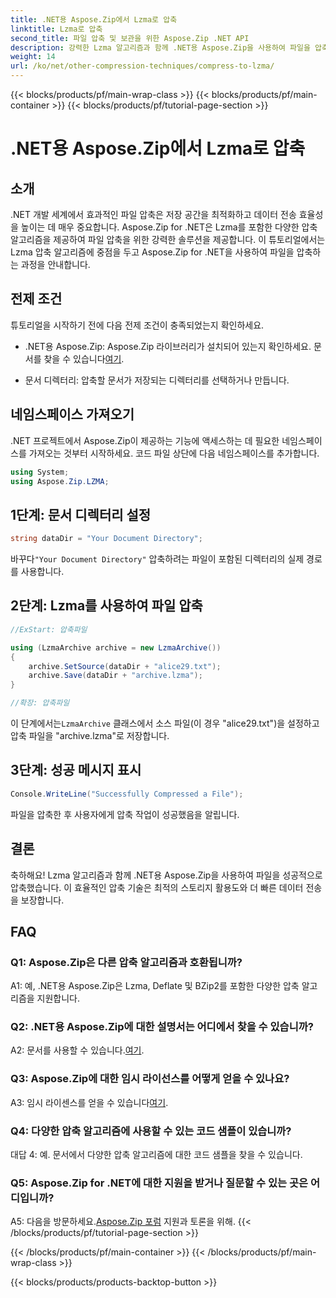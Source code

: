 ```yaml
---
title: .NET용 Aspose.Zip에서 Lzma로 압축
linktitle: Lzma로 압축
second_title: 파일 압축 및 보관을 위한 Aspose.Zip .NET API
description: 강력한 Lzma 알고리즘과 함께 .NET용 Aspose.Zip을 사용하여 파일을 압축하는 방법을 알아보세요. 손쉽게 스토리지를 최적화하고 데이터 전송 효율성을 향상하세요.
weight: 14
url: /ko/net/other-compression-techniques/compress-to-lzma/
---
```


{{< blocks/products/pf/main-wrap-class >}}
{{< blocks/products/pf/main-container >}}
{{< blocks/products/pf/tutorial-page-section >}}

# .NET용 Aspose.Zip에서 Lzma로 압축

## 소개

.NET 개발 세계에서 효과적인 파일 압축은 저장 공간을 최적화하고 데이터 전송 효율성을 높이는 데 매우 중요합니다. Aspose.Zip for .NET은 Lzma를 포함한 다양한 압축 알고리즘을 제공하여 파일 압축을 위한 강력한 솔루션을 제공합니다. 이 튜토리얼에서는 Lzma 압축 알고리즘에 중점을 두고 Aspose.Zip for .NET을 사용하여 파일을 압축하는 과정을 안내합니다.

## 전제 조건

튜토리얼을 시작하기 전에 다음 전제 조건이 충족되었는지 확인하세요.

-  .NET용 Aspose.Zip: Aspose.Zip 라이브러리가 설치되어 있는지 확인하세요. 문서를 찾을 수 있습니다[여기](https://reference.aspose.com/zip/net/).

- 문서 디렉터리: 압축할 문서가 저장되는 디렉터리를 선택하거나 만듭니다.

## 네임스페이스 가져오기

.NET 프로젝트에서 Aspose.Zip이 제공하는 기능에 액세스하는 데 필요한 네임스페이스를 가져오는 것부터 시작하세요. 코드 파일 상단에 다음 네임스페이스를 추가합니다.

```csharp
using System;
using Aspose.Zip.LZMA;
```

## 1단계: 문서 디렉터리 설정

```csharp
string dataDir = "Your Document Directory";
```

 바꾸다`"Your Document Directory"` 압축하려는 파일이 포함된 디렉터리의 실제 경로를 사용합니다.

## 2단계: Lzma를 사용하여 파일 압축

```csharp
//ExStart: 압축파일

using (LzmaArchive archive = new LzmaArchive())
{
    archive.SetSource(dataDir + "alice29.txt");
    archive.Save(dataDir + "archive.lzma");
}

//확장: 압축파일
```

 이 단계에서는`LzmaArchive` 클래스에서 소스 파일(이 경우 "alice29.txt")을 설정하고 압축 파일을 "archive.lzma"로 저장합니다.

## 3단계: 성공 메시지 표시

```csharp
Console.WriteLine("Successfully Compressed a File");
```

파일을 압축한 후 사용자에게 압축 작업이 성공했음을 알립니다.

## 결론

축하해요! Lzma 알고리즘과 함께 .NET용 Aspose.Zip을 사용하여 파일을 성공적으로 압축했습니다. 이 효율적인 압축 기술은 최적의 스토리지 활용도와 더 빠른 데이터 전송을 보장합니다.

## FAQ

### Q1: Aspose.Zip은 다른 압축 알고리즘과 호환됩니까?

A1: 예, .NET용 Aspose.Zip은 Lzma, Deflate 및 BZip2를 포함한 다양한 압축 알고리즘을 지원합니다.

### Q2: .NET용 Aspose.Zip에 대한 설명서는 어디에서 찾을 수 있습니까?

 A2: 문서를 사용할 수 있습니다.[여기](https://reference.aspose.com/zip/net/).

### Q3: Aspose.Zip에 대한 임시 라이선스를 어떻게 얻을 수 있나요?

 A3: 임시 라이센스를 얻을 수 있습니다[여기](https://purchase.aspose.com/temporary-license/).

### Q4: 다양한 압축 알고리즘에 사용할 수 있는 코드 샘플이 있습니까?

대답 4: 예. 문서에서 다양한 압축 알고리즘에 대한 코드 샘플을 찾을 수 있습니다.

### Q5: Aspose.Zip for .NET에 대한 지원을 받거나 질문할 수 있는 곳은 어디입니까?

 A5: 다음을 방문하세요.[Aspose.Zip 포럼](https://forum.aspose.com/c/zip/37) 지원과 토론을 위해.
{{< /blocks/products/pf/tutorial-page-section >}}

{{< /blocks/products/pf/main-container >}}
{{< /blocks/products/pf/main-wrap-class >}}

{{< blocks/products/products-backtop-button >}}
